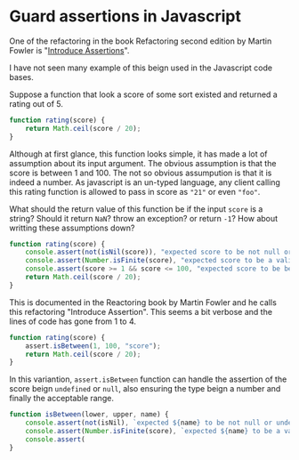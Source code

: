 # Guard assertions in Javascript

One of the refactoring in the book Refactoring second edition by Martin Fowler is "[Introduce Assertions](https://refactoring.com/catalog/introduceAssertion.html)".

I have not seen many example of this beign used in the Javascript code bases. 

Suppose a function that look a score of some sort existed and returned a rating out of 5.

```javascript
function rating(score) {
	return Math.ceil(score / 20);
}
```

Although at first glance, this function looks simple, it has made a lot of assumption about its input argument. The obvious assumption is that the score is between 1 and 100.  The not so obvious assumpution is that it is indeed a number. As javascript is an un-typed language, any client calling this rating function is allowed to pass in score as `"21"` or even `"foo"`.

What should the return value of this function be if the input `score` is a string? Should it return `NaN`? throw an exception? or return `-1`? How about writting these assumptions down?

```javascript
function rating(score) {
	console.assert(not(isNil(score)), "expected score to be not null or undefined");
	console.assert(Number.isFinite(score), "expected score to be a valid number");
	console.assert(score >= 1 && score <= 100, "expected score to be between 1 and 100");
	return Math.ceil(score / 20);
}
```

This is documented in the Reactoring book by Martin Fowler and he calls this refactoring "Introduce Assertion". This seems a bit verbose and the lines of code has gone from 1 to 4.

```javascript
function rating(score) {
	assert.isBetween(1, 100, "score");
	return Math.ceil(score / 20);
}
```

In this variantion, `assert.isBetween` function can handle the assertion of the score beign `undefined` or `null`, also ensuring the type beign a number and finally the acceptable range. 

```javascript
function isBetween(lower, upper, name) {
	console.assert(not(isNil), `expected ${name} to be not null or undefined`);
	console.assert(Number.isFinite(score), `expected ${name} to be a valid number`);
	console.assert(
}
```
<!--stackedit_data:
eyJoaXN0b3J5IjpbLTExMTUyNzc4MTYsODQ3NzI1OSwtMjYzOT
UzNDY5XX0=
-->